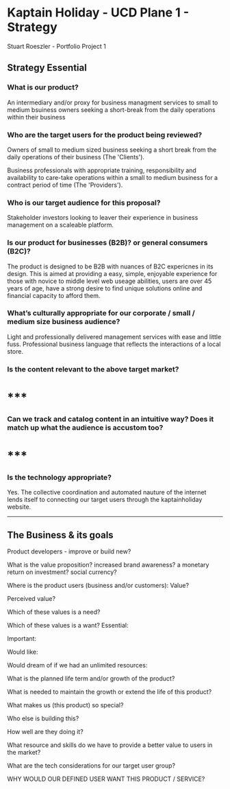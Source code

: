 # Kaptain Holiday - UCD Plane 1 - Strategy 
Stuart Roeszler - Portfolio Project 1

## Strategy Essential
### What is our product?
An intermediary and/or proxy for business managment services to small to medium bsuiness owners seeking a short-break from the daily operations within their business

### Who are the target users for the product being reviewed?
Owners of small to medium sized business seeking a short break from the daily operations of their business (The 'Clients').

Business professionals with appropriate training, responsibility and availability to care-take operations within a small to medium business for a contract period of time (The 'Providers').

### Who is our target audience for this proposal?
Stakeholder investors looking to leaver their experience in business management on a scaleable platform.

### Is our product for businesses (B2B)? or general consumers (B2C)? 
The product is designed to be B2B with nuances of B2C expericnes in its design. This is aimed at providing a easy, simple, enjoyable experience for those with novice to middle level web useage abilities, users are over 45 years of age, have a strong desire to find unique solutions online and financial capacity to afford them.

### What’s culturally appropriate for our corporate / small / medium size business audience?
Light and professionally delivered management services with ease and little fuss. Professional business language that reflects the interactions of a local store.
### Is the content relevant to the above target market?
# ***

### Can we track and catalog content in an intuitive way? Does it match up what the audience is accustom too?
# ***

### Is the technology appropriate?
Yes. The collective coordination and automated nauture of the internet lends itself to connecting our target users through the kaptainholiday website.

<hr>

## The Business & its goals 
Product developers - improve or build new?

What is the value proposition?
increased brand awareness?
a monetary return on investment?
social currency?

Where is the product users (business and/or customers):
Value?


Perceived value?


Which of these values is a need?

Which of these values is a want?
Essential:

Important:

Would like:

Would dream of if we had an unlimited resources:


What is the planned life term and/or growth of the product?

What is needed to maintain the growth or extend the life of this product?

What makes us (this product) so special?

Who else is building this?

How well are they doing it?

What resource and skills do we have to provide a better value to users in the market?

What are the tech considerations for our target user group?

WHY WOULD OUR DEFINED USER WANT THIS PRODUCT / SERVICE?